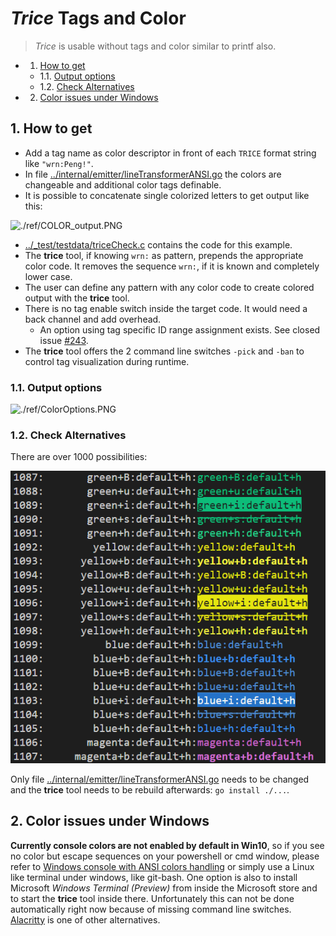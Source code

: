 # *Trice* Tags and Color

> *Trice* is usable without tags and color similar to printf also.
<!-- vscode-markdown-toc -->
* 1. [How to get](#Howtoget)
	* 1.1. [Output options](#Outputoptions)
	* 1.2. [Check Alternatives](#CheckAlternatives)
* 2. [Color issues under Windows](#ColorissuesunderWindows)

<!-- vscode-markdown-toc-config
	numbering=true
	autoSave=true
	/vscode-markdown-toc-config -->
<!-- /vscode-markdown-toc -->

##  1. <a name='Howtoget'></a>How to get

* Add a tag name as color descriptor in front of each `TRICE` format string like `"wrn:Peng!"`.
* In file [../internal/emitter/lineTransformerANSI.go](../internal/emitter/lineTransformerANSI.go) the colors are changeable and additional color tags definable.
* It is possible to concatenate single colorized letters to get output like this:

![./ref/COLOR_output.PNG](./ref/COLOR_output.PNG)

* [../_test/testdata/triceCheck.c](../_test/testdata/triceCheck.c) contains the code for this example.
* The **trice** tool, if knowing `wrn:` as pattern, prepends the appropriate color code. It removes the sequence `wrn:`, if it is known and completely lower case.
* The user can define any pattern with any color code to create colored output with the **trice** tool.
* There is no tag enable switch inside the target code. It would need a back channel and add overhead.
  * An option using tag specific ID range assignment exists. See closed issue [#243](https://github.com/rokath/trice/issues/243).
* The **trice** tool offers the 2 command line switches `-pick` and `-ban` to control tag visualization during runtime.  

###  1.1. <a name='Outputoptions'></a>Output options

![./ref/ColorOptions.PNG](./ref/ColorOptions.PNG)

###  1.2. <a name='CheckAlternatives'></a>Check Alternatives

There are over 1000 possibilities:

![./ref/ColorAlternatives.PNG](./ref/ColorAlternatives.PNG)

Only file [../internal/emitter/lineTransformerANSI.go](../internal/emitter/lineTransformerANSI.go) needs to be changed and the **trice** tool needs to be rebuild afterwards: `go install ./...`.
##  2. <a name='ColorissuesunderWindows'></a>Color issues under Windows

**Currently console colors are not enabled by default in Win10**, so if you see no color but escape sequences on your powershell or cmd window, please refer to [Windows console with ANSI colors handling](https://superuser.com/questions/413073/windows-console-with-ansi-colors-handling/1050078#1050078) or simply use a Linux like terminal under windows, like git-bash. One option is also to install Microsoft *Windows Terminal (Preview)* from inside the Microsoft store and to start the **trice** tool inside there. Unfortunately this can not be done automatically right now because of missing command line switches. [Alacritty](../third_party/alacritty/ReadMe.md) is one of other alternatives.
